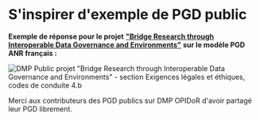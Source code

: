 # S'inspirer d'exemple de PGD public

**Exemple de réponse pour le projet** [**"Bridge Research through Interoperable Data Governance and Environments"**](https://dmp.opidor.fr/plans/5954/export.pdf) **sur le modèle PGD ANR français :**

![DMP Public projet "Bridge Research through Interoperable Data Governance and Environments" - section Exigences légales et éthiques, codes de conduite 4.b](<../../.gitbook/assets/Capture d’écran 2022-04-20 à 13.12.43.png>)



Merci aux contributeurs des PGD publics sur DMP OPIDoR d'avoir partagé leur PGD librement.
